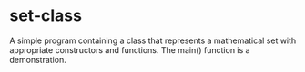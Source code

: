 # set-class

A simple program containing a class that represents a mathematical set with appropriate constructors and functions. The main() function is a demonstration.
